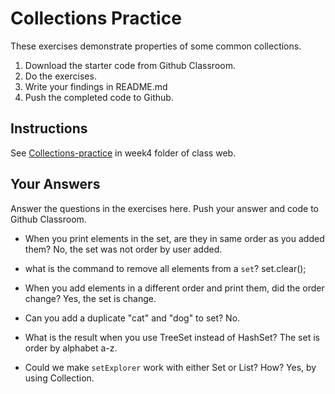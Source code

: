 # Collections Practice

These exercises demonstrate properties of some common collections.

1. Download the starter code from Github Classroom.
2. Do the exercises.
3. Write your findings in README.md
4. Push the completed code to Github.

## Instructions

See [Collections-practice](https://skeoop.github.io/week4/Collections-practice) in week4 folder of class web.

## Your Answers

Answer the questions in the exercises here. Push your answer and code to Github Classroom.

* When you print elements in the set, are they in same order as you added them?
No, the set was not order by user added.

* what is the command to remove all elements from a `set`?
set.clear();

* When you add elements in a different order and print them, did the order change?
Yes, the set is change.

* Can you add a duplicate "cat" and "dog" to set?
No.


* What is the result when you use TreeSet instead of HashSet?
The set is order by alphabet a-z.

* Could we make `setExplorer` work with either Set or List?  How?
Yes, by using Collection.
